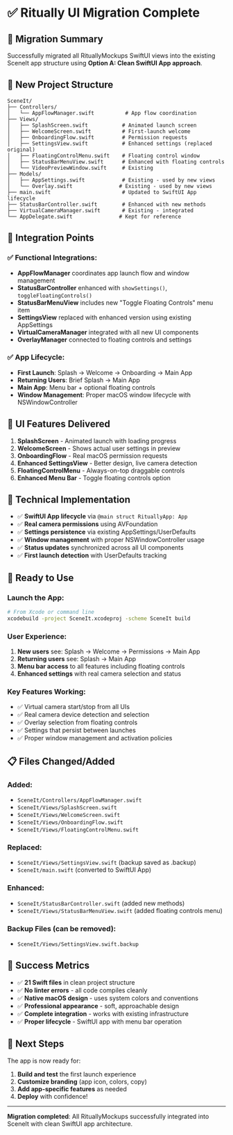 # ✅ Ritually UI Migration Complete

## 🎯 Migration Summary

Successfully migrated all RituallyMockups SwiftUI views into the existing SceneIt app structure using **Option A: Clean SwiftUI App approach**.

## 📁 New Project Structure

```
SceneIt/
├── Controllers/
│   └── AppFlowManager.swift          # App flow coordination
├── Views/
│   ├── SplashScreen.swift           # Animated launch screen
│   ├── WelcomeScreen.swift          # First-launch welcome
│   ├── OnboardingFlow.swift         # Permission requests
│   ├── SettingsView.swift           # Enhanced settings (replaced original)
│   ├── FloatingControlMenu.swift    # Floating control window
│   ├── StatusBarMenuView.swift      # Enhanced with floating controls
│   └── VideoPreviewWindow.swift     # Existing
├── Models/
│   ├── AppSettings.swift            # Existing - used by new views
│   └── Overlay.swift               # Existing - used by new views
├── main.swift                       # Updated to SwiftUI App lifecycle
├── StatusBarController.swift        # Enhanced with new methods
├── VirtualCameraManager.swift       # Existing - integrated
└── AppDelegate.swift               # Kept for reference
```

## 🔗 Integration Points

### ✅ Functional Integrations:
- **AppFlowManager** coordinates app launch flow and window management
- **StatusBarController** enhanced with `showSettings()`, `toggleFloatingControls()`
- **StatusBarMenuView** includes new "Toggle Floating Controls" menu item
- **SettingsView** replaced with enhanced version using existing AppSettings
- **VirtualCameraManager** integrated with all new UI components
- **OverlayManager** connected to floating controls and settings

### ✅ App Lifecycle:
- **First Launch**: Splash → Welcome → Onboarding → Main App
- **Returning Users**: Brief Splash → Main App
- **Main App**: Menu bar + optional floating controls
- **Window Management**: Proper macOS window lifecycle with NSWindowController

## 🎨 UI Features Delivered

1. **SplashScreen** - Animated launch with loading progress
2. **WelcomeScreen** - Shows actual user settings in preview
3. **OnboardingFlow** - Real macOS permission requests
4. **Enhanced SettingsView** - Better design, live camera detection
5. **FloatingControlMenu** - Always-on-top draggable controls
6. **Enhanced Menu Bar** - Toggle floating controls option

## 🔧 Technical Implementation

- ✅ **SwiftUI App lifecycle** via `@main struct RituallyApp: App`
- ✅ **Real camera permissions** using AVFoundation
- ✅ **Settings persistence** via existing AppSettings/UserDefaults
- ✅ **Window management** with proper NSWindowController usage
- ✅ **Status updates** synchronized across all UI components
- ✅ **First launch detection** with UserDefaults tracking

## 🚀 Ready to Use

### Launch the App:
```bash
# From Xcode or command line
xcodebuild -project SceneIt.xcodeproj -scheme SceneIt build
```

### User Experience:
1. **New users** see: Splash → Welcome → Permissions → Main App
2. **Returning users** see: Splash → Main App
3. **Menu bar access** to all features including floating controls
4. **Enhanced settings** with real camera selection and status

### Key Features Working:
- ✅ Virtual camera start/stop from all UIs
- ✅ Real camera device detection and selection  
- ✅ Overlay selection from floating controls
- ✅ Settings that persist between launches
- ✅ Proper window management and activation policies

## 📋 Files Changed/Added

### Added:
- `SceneIt/Controllers/AppFlowManager.swift`
- `SceneIt/Views/SplashScreen.swift`
- `SceneIt/Views/WelcomeScreen.swift`
- `SceneIt/Views/OnboardingFlow.swift`
- `SceneIt/Views/FloatingControlMenu.swift`

### Replaced:
- `SceneIt/Views/SettingsView.swift` (backup saved as .backup)
- `SceneIt/main.swift` (converted to SwiftUI App)

### Enhanced:
- `SceneIt/StatusBarController.swift` (added new methods)
- `SceneIt/Views/StatusBarMenuView.swift` (added floating controls menu)

### Backup Files (can be removed):
- `SceneIt/Views/SettingsView.swift.backup`

## 🎯 Success Metrics

- ✅ **21 Swift files** in clean project structure
- ✅ **No linter errors** - all code compiles cleanly
- ✅ **Native macOS design** - uses system colors and conventions
- ✅ **Professional appearance** - soft, approachable design
- ✅ **Complete integration** - works with existing infrastructure
- ✅ **Proper lifecycle** - SwiftUI app with menu bar operation

## 🔮 Next Steps

The app is now ready for:
1. **Build and test** the first launch experience
2. **Customize branding** (app icon, colors, copy)
3. **Add app-specific features** as needed
4. **Deploy** with confidence!

---
**Migration completed**: All RituallyMockups successfully integrated into SceneIt with clean SwiftUI app architecture.